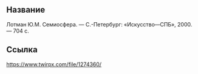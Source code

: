 ## Название
Лотман Ю.М. Семиосфера. — С.-Петербург: «Искусство—СПБ», 2000. — 704 с.

## Ссылка
https://www.twirpx.com/file/1274360/
